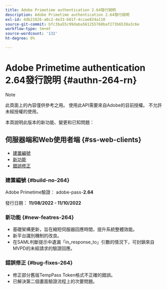 ```yaml
---
title: Adobe Primetime authentication 2.64發行說明
description: Adobe Primetime authentication 2.64發行說明
exl-id: 4db21026-a0c2-4e33-b01f-4ccae824a110
source-git-commit: bfc3ba55c99daba561255760baf273b6538a3c6e
workflow-type: tm+mt
source-wordcount: '132'
ht-degree: 0%

---
```


# Adobe Primetime authentication 2.64發行說明 {#authn-264-rn}

>[!NOTE]
>
>此頁面上的內容僅供參考之用。 使用此API需要來自Adobe的目前授權。 不允許未經授權的使用。

本頁說明此版本的新功能、變更和已知問題：

## 伺服器端和Web使用者端 {#ss-web-clients}

* [建置編號](#build-no-264)
* [新功能](#new-featres-264)
* [錯誤修正](#bug-fixes-264)


### 建置編號 {#build-no-264}

Adobe Primetime驗證： adobe-pass-**2.64**

發行日期： **11/08/2022 - 11/10/2022**

### 新功能 {#new-featres-264}

* 基礎架構更新，旨在縮短伺服器回應時間，提升系統整體效能。
* 新平台識別機制的改良。
* 在SAML判斷提示中遺漏「in_response_to」引數的情況下，可封鎖來自MVPD的未經請求的驗證回應。

### 錯誤修正 {#bug-fixes-264}

* 修正部分舊版TempPass Token格式不正確的錯誤。
* 已解決第二個畫面驗證流程上的次要問題。
